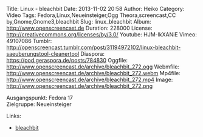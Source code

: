 Title: Linux - bleachbit
Date: 2013-11-02 20:58
Author: Heiko
Category: Video
Tags: Fedora,Linux,Neueinsteiger,Ogg Theora,screencast,CC by,Gnome,Gnome3,bleachbit
Slug: linux_bleachbit
Album: http://www.openscreencast.de
Duration: 228000
License: http://creativecommons.org/licenses/by/3.0/
Youtube: HJM-lkXANiE
Vimeo: 49107086
Tumblr: http://openscreencast.tumblr.com/post/31194972102/linux-bleachbit-saeuberungstool-cleanertool
Diaspora: https://pod.geraspora.de/posts/784830
Oggfile: http://www.openscreencast.de/archive/bleachbit_272.ogg
Webmfile: http://www.openscreencast.de/archive/bleachbit_272.webm
Mp4file: http://www.openscreencast.de/archive/bleachbit_272.mp4
Image: http://www.openscreencast.de/archive/bleachbit_272.png

Ausgangspunkt: Fedora 17  
Zielgruppe: Neueinsteiger  

Links:

  * [bleachbit](http://bleachbit.sourceforge.net/ "Link zu bleachbit" )

